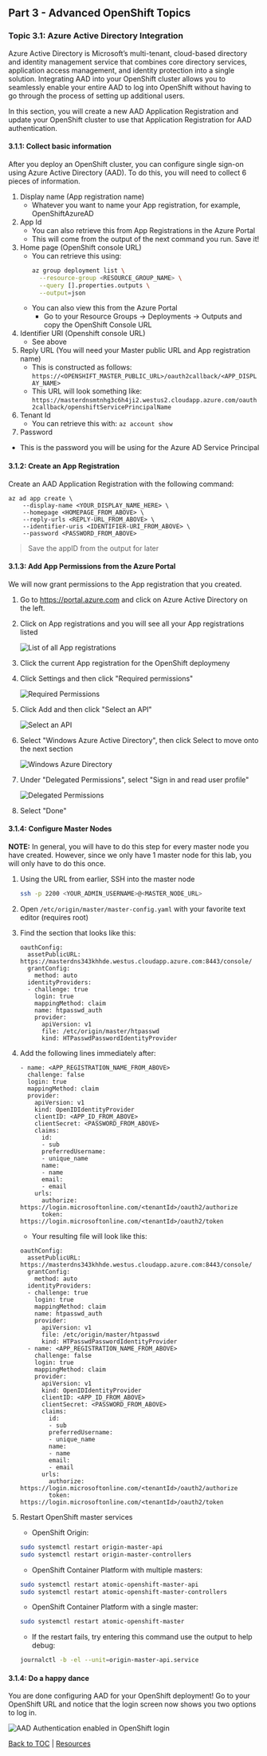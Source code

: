 ## Part 3 - Advanced OpenShift Topics

### Topic 3.1: Azure Active Directory Integration
Azure Active Directory is Microsoft’s multi-tenant, cloud-based
directory and identity management service that combines core directory services,
application access management, and identity protection into a single solution.
Integrating AAD into your OpenShift cluster allows you to seamlessly enable your
entire AAD to log into OpenShift without having to go through the process of
setting up additional users.

In this section, you will create a new AAD Application Registration and update
your OpenShift cluster to use that Application Registration for AAD authentication.

#### 3.1.1: Collect basic information
After you deploy an OpenShift cluster, you can configure single sign-on using
Azure Active Directory (AAD). To do this, you will need to collect 6 pieces of
information.

1. Display name (App registration name)
    * Whatever you want to name your App registration, for example, OpenShiftAzureAD
1. App Id
    * You can also retrieve this from App Registrations in the Azure Portal
    * This will come from the output of the next command you run. Save it!
1. Home page (OpenShift console URL)
    * You can retrieve this using:
        ```bash
        az group deployment list \
          --resource-group <RESOURCE_GROUP_NAME> \
          --query [].properties.outputs \
          --output=json
        ```
    * You can also view this from the Azure Portal
        * Go to your Resource Groups -> Deployments -> Outputs and copy the OpenShift Console URL
1. Identifier URI (Openshift console URL)
    * See above
1. Reply URL (You will need your Master public URL and App registration name)
    * This is constructed as follows:
      `https://<OPENSHIFT_MASTER_PUBLIC_URL>/oauth2callback/<APP_DISPLAY_NAME>`
    * This URL will look something like:
      `https://masterdnsmtnhg3c6h4ji2.westus2.cloudapp.azure.com/oauth2callback/openshiftServicePrincipalName`
1. Tenant Id
    * You can retrieve this with:
      `az account show`
1. Password
  * This is the password you will be using for the Azure AD Service Principal


#### 3.1.2: Create an App Registration
Create an AAD Application Registration with the following command:

    az ad app create \
        --display-name <YOUR_DISPLAY_NAME_HERE> \
        --homepage <HOMEPAGE_FROM_ABOVE> \
        --reply-urls <REPLY-URL_FROM_ABOVE> \
        --identifier-uris <IDENTIFIER-URI_FROM_ABOVE> \
        --password <PASSWORD_FROM_ABOVE>

> Save the appID from the output for later

#### 3.1.3: Add App Permissions from the Azure Portal
We will now grant permissions to the App registration that you created.

1. Go to https://portal.azure.com and click on Azure Active Directory on the
left.
1. Click on App registrations and you will see all your App registrations listed

    ![List of all App registrations](screenshots/3.1.3.2.png)

1. Click the current App registration for the OpenShift deploymeny
1. Click Settings and then click "Required permissions"

    ![Required Permissions](screenshots/3.1.3.4.png)

1. Click Add and then click "Select an API"

    ![Select an API](screenshots/3.1.3.5.png)

1. Select "Windows Azure Active Directory", then click Select to move onto the
next section

    ![Windows Azure Directory](screenshots/3.1.3.6.png)

1. Under "Delegated Permissions", select "Sign in and read user profile"

    ![Delegated Permissions](screenshots/3.1.3.7.png)

1. Select "Done"

#### 3.1.4: Configure Master Nodes
**NOTE:** In general, you will have to do this step for every master node you have created.
However, since we only have 1 master node for this lab, you will only have to do
this once.

1. Using the URL from earlier, SSH into the master node

    ```bash
    ssh -p 2200 <YOUR_ADMIN_USERNAME>@<MASTER_NODE_URL>
    ```
1. Open `/etc/origin/master/master-config.yaml` with your favorite text editor (requires root)
1. Find the section that looks like this:
    ```
    oauthConfig:
      assetPublicURL: https://masterdns343khhde.westus.cloudapp.azure.com:8443/console/
      grantConfig:
        method: auto
      identityProviders:
      - challenge: true
        login: true
        mappingMethod: claim
        name: htpasswd_auth
        provider:
          apiVersion: v1
          file: /etc/origin/master/htpasswd
          kind: HTPasswdPasswordIdentityProvider
    ```
1. Add the following lines immediately after:
    ```
    - name: <APP_REGISTRATION_NAME_FROM_ABOVE>
      challenge: false
      login: true
      mappingMethod: claim
      provider:
        apiVersion: v1
        kind: OpenIDIdentityProvider
        clientID: <APP_ID_FROM_ABOVE>
        clientSecret: <PASSWORD_FROM_ABOVE>
        claims:
          id:
          - sub
          preferredUsername:
          - unique_name
          name:
          - name
          email:
          - email
        urls:
          authorize: https://login.microsoftonline.com/<tenantId>/oauth2/authorize
          token: https://login.microsoftonline.com/<tenantId>/oauth2/token
    ```
    - Your resulting file will look like this:
    ```
    oauthConfig:
      assetPublicURL: https://masterdns343khhde.westus.cloudapp.azure.com:8443/console/
      grantConfig:
        method: auto
      identityProviders:
      - challenge: true
        login: true
        mappingMethod: claim
        name: htpasswd_auth
        provider:
          apiVersion: v1
          file: /etc/origin/master/htpasswd
          kind: HTPasswdPasswordIdentityProvider
      - name: <APP_REGISTRATION_NAME_FROM_ABOVE>
        challenge: false
        login: true
        mappingMethod: claim
        provider:
          apiVersion: v1
          kind: OpenIDIdentityProvider
          clientID: <APP_ID_FROM_ABOVE>
          clientSecret: <PASSWORD_FROM_ABOVE>
          claims:
            id:
            - sub
            preferredUsername:
            - unique_name
            name:
            - name
            email:
            - email
          urls:
            authorize: https://login.microsoftonline.com/<tenantId>/oauth2/authorize
            token: https://login.microsoftonline.com/<tenantId>/oauth2/token
    ```
1. Restart OpenShift master services
    - OpenShift Origin:
    ```bash
    sudo systemctl restart origin-master-api
    sudo systemctl restart origin-master-controllers
    ```

    - OpenShift Container Platform with multiple masters:
    ```bash
    sudo systemctl restart atomic-openshift-master-api
    sudo systemctl restart atomic-openshift-master-controllers
    ```

    - OpenShift Container Platform with a single master:
    ```bash
    sudo systemctl restart atomic-openshift-master
    ```

    * If the restart fails, try entering this command use the output to help debug:

    ```bash
    journalctl -b -el --unit=origin-master-api.service
    ```

#### 3.1.4: Do a happy dance
You are done configuring AAD for your OpenShift deployment! Go to your OpenShift
URL and notice that the login screen now shows you two options to log in.

![AAD Authentication enabled in OpenShift login](screenshots/3.1.4.png)


[Back to TOC](../README.md) | [Resources](Resources.md)
